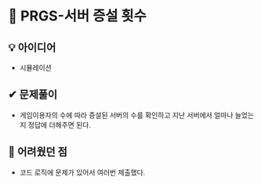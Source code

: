 # 🔎 PRGS-서버 증설 횟수
## 💡 아이디어
- 시뮬레이션
## ✔ 문제풀이
- 게임이용자의 수에 따라 증설된 서버의 수를 확인하고 지난 서버에서 얼마나 늘었는지 정답에 더해주면 된다.

## 🤕 어려웠던 점
- 코드 로직에 문제가 있어서 여러번 제출했다.